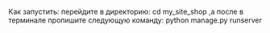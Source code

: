 Как запустить: перейдите в директорию: cd my_site_shop ,а после в терминале пропишите следующую команду:
python manage.py runserver
